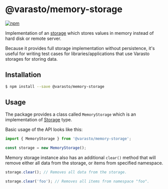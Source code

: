 # @varasto/memory-storage

[![npm][npm-image]][npm-url]

Implementation of an [storage] which stores values in memory instead of hard
disk or remote server.

[npm-image]: https://img.shields.io/npm/v/@varasto/memory-storage.svg
[npm-url]: https://npmjs.org/package/@varasto/memory-storage
[storage]: https://www.npmjs.com/package/@varasto/storage

Because it provides full storage implementation without persistence, it's
useful for writing test cases for libraries/applications that use Varasto
storages for storing data.

## Installation

```sh
$ npm install --save @varasto/memory-storage
```

## Usage

The package provides a class called `MemoryStorage` which is an implementation
of [Storage] type.

Basic usage of the API looks like this:

```TypeScript
import { MemoryStorage } from '@varasto/memory-storage';

const storage = new MemoryStorage();
```

Memory storage instance also has an additional `clear()` method that will
remove either all data from the storage, or items from specified namespace.

```TypeScript
storage.clear(); // Removes all data from the storage.

storage.clear('foo'); // Removes all items from namespace "foo".
```
